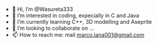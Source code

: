 - 👋 Hi, I’m @Wasureta333
- 👀 I’m interested in coding, expecially in C and Java
- 🌱 I’m currently learning C++, 3D modelling and Aseprite
- 💞️ I’m looking to collaborate on ...
- 📫 How to reach me: mail marco.lana001@gmail.com

<!---
Wasureta333/Wasureta333 is a ✨ special ✨ repository because its `README.md` (this file) appears on your GitHub profile.
You can click the Preview link to take a look at your changes.
--->
